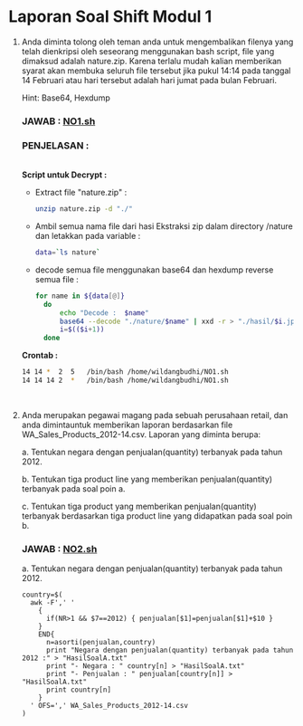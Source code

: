 # Laporan Soal Shift Modul 1

1. Anda diminta tolong oleh teman anda untuk mengembalikan filenya yang telah dienkripsi oleh seseorang menggunakan bash script, file yang dimaksud adalah nature.zip. Karena terlalu mudah kalian memberikan syarat akan membuka seluruh file tersebut jika pukul 14:14 pada tanggal 14 Februari atau hari tersebut adalah hari jumat pada bulan Februari.

    Hint: Base64, Hexdump

    ### JAWAB : [NO1.sh](/NO1.sh)
    
    ### PENJELASAN :
    <br> **Script untuk Decrypt :**
    - Extract file "nature.zip" :
      ```sh
      unzip nature.zip -d "./"
      ```
    - Ambil semua nama file dari hasi Ekstraksi zip dalam directory /nature dan letakkan pada variable :
      ```sh
      data=`ls nature`
      ```
    - decode semua file menggunakan base64 dan hexdump reverse semua file :
      ```sh
      for name in ${data[@]}
        do
            echo "Decode :  $name"
            base64 --decode "./nature/$name" | xxd -r > "./hasil/$i.jpeg"
            i=$(($i+1))
        done
      ```
    **Crontab :** 
    ```sh
    14 14 *  2  5   /bin/bash /home/wildangbudhi/NO1.sh
    14 14 14 2  *   /bin/bash /home/wildangbudhi/NO1.sh
    ```
    <br>
2. Anda merupakan pegawai magang pada sebuah perusahaan retail, dan anda dimintauntuk memberikan laporan berdasarkan file WA_Sales_Products_2012-14.csv. Laporan yang diminta berupa:

    a. Tentukan negara dengan penjualan(quantity) terbanyak pada tahun 2012.
    
    b. Tentukan tiga product line yang memberikan penjualan(quantity) terbanyak pada soal poin a.
    
    c. Tentukan tiga product yang memberikan penjualan(quantity) terbanyak berdasarkan tiga product line yang didapatkan pada soal poin b.

    ### JAWAB : [NO2.sh](/NO2.sh)
    
    a. Tentukan negara dengan penjualan(quantity) terbanyak pada tahun 2012.
    ```
    country=$( 
      awk -F',' '
        {
          if(NR>1 && $7==2012) { penjualan[$1]=penjualan[$1]+$10 }
        }
        END{
          n=asorti(penjualan,country)
          print "Negara dengan penjualan(quantity) terbanyak pada tahun 2012 :" > "HasilSoalA.txt"
          print "- Negara : " country[n] > "HasilSoalA.txt"
          print "- Penjualan : " penjualan[country[n]] > "HasilSoalA.txt"
          print country[n]
        }
      ' OFS=',' WA_Sales_Products_2012-14.csv 
    ) 
    ```
    
    
    

